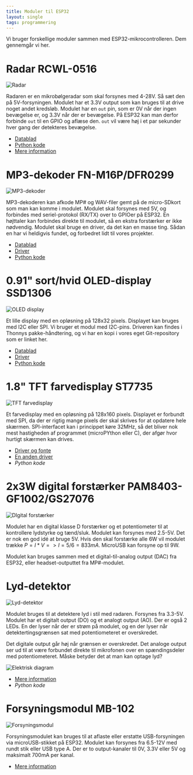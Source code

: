 ```yaml
---
title: Moduler til ESP32
layout: single
tags: programmering
---
```


Vi bruger forskellige moduler sammen med ESP32-mikrocontrolleren. Dem gennemgår vi her.

# Radar RCWL-0516

![Radar](/assets/images/2023-09-01-Moduler/image-1.png)

Radaren er en mikrobølgeradar som skal forsynes med 4-28V.  Så sæt den på 5V-forsyningen.  Modulet har et 3.3V output som kan bruges til at drive noget andet kredsløb.  Modulet har en `out` pin, som er 0V når der ingen bevægelse er, og 3.3V når der er bevægelse.
På ESP32 kan man derfor forbinde `out` til en GPIO og aflæse den. `out` vil være høj i et par sekunder hver gang der detekteres bevægelse.

* [Datablad](https://github.com/kpoppel/codingpirates/blob/main/ESP32/datablade/Datasheet_rcwl-0516.pdf)
* [Python kode](https://github.com/kpoppel/codingpirates/blob/main/ESP32/microPython/moduler/radar.py)
* [Mere information](https://circuitdigest.com/microcontroller-projects/arduino-rcwl-0516-radar-sensor-interfacing)

# MP3-dekoder FN-M16P/DFR0299

![MP3-dekoder](/assets/images/2023-09-01-Moduler/image-2.png)

MP3-dekoderen kan afkode MP# og WAV-filer gemt på de micro-SDkort som man kan komme i modulet.  Modulet skal forsynes med 5V, og forbindes med seriel-protokol (RX/TX) over to GPIOer på ESP32.  En højttaler kan forbindes direkte til modulet, så en ekstra forstærker er ikke nødvendig.
Modulet skal bruge en driver, da det kan en masse ting.  Sådan en har vi heldigvis fundet, og forbedret lidt til vores projekter.

* [Datablad](https://github.com/kpoppel/codingpirates/blob/main/ESP32/datablade/DFPlayer-ok.pdf)
* [Driver](https://github.com/kpoppel/codingpirates/blob/main/ESP32/microPython/moduler/lib/dfplayermini.py)
* [Python kode](https://github.com/kpoppel/codingpirates/blob/main/ESP32/microPython/moduler/mp3.py)

# 0.91" sort/hvid OLED-display SSD1306

![OLED display](/assets/images/2023-09-01-Moduler/image-3.png)

Et lille display med en opløsning på 128x32 pixels.  Displayet kan bruges med I2C eller SPI.  Vi bruger et modul med I2C-pins.
Driveren kan findes i Thonnys pakke-håndtering, og vi har en kopi i vores eget Git-repository som er linket her.

* [Datablad](https://github.com/kpoppel/codingpirates/blob/main/ESP32/datablade/SSD1306.pdf)
* [Driver](https://github.com/kpoppel/codingpirates/blob/main/ESP32/microPython/moduler/lib/ssd1306.py)
* [Python kode](https://github.com/kpoppel/codingpirates/blob/main/ESP32/microPython/moduler/display.py)

# 1.8" TFT farvedisplay ST7735

![TFT farvedisplay](/assets/images/2023-09-01-Moduler/image-4.png)

Et farvedisplay med en opløsning på 128x160 pixels.  Displayet er forbundt med SPI, da der er rigtig mange pixels der skal skrives for at opdatere hele skærmen.  SPI-interfacet kan i princippet køre 32MHz, så det bliver nok mest hastigheden af programmet (microPYthon eller C), der afgør hvor hurtigt skærmen kan drives.

* [Driver og fonte](https://github.com/GuyCarver/MicroPython/blob/master/lib/ST7735.py)
* [En anden driver]()
* _Python kode_

# 2x3W digital forstærker PAM8403-GF1002/GS27076

![DIgital forstærker](/assets/images/2023-09-01-Moduler/image-5.png)

Modulet har en digital klasse D forstærker og et potentiometer til at kontrollere lydstyrke og tænd/sluk.  Modulet kan forsynes med 2.5-5V.  Det er nok en god idé at bruge 5V.  Hvis den skal forstærke alle 6W vil modulet trække $P = I * V => I = 5/6 = 833 mA$.  MicroUSB kan forsyne op til 9W.

Modulet kan bruges sammen med et digital-til-analog output (DAC) fra ESP32, eller headset-outputtet fra MP#-modulet.

# Lyd-detektor 

![Lyd-detektor](/assets/images/2023-09-01-Moduler/image-6.png)

Modulet bruges til at detektere lyd i stil med radaren.  Forsynes fra 3.3-5V.  Modulet har et digitalt output (DO) og et analogt output (AO).  Der er også 2 LEDs.  En der lyser når der er strøm på modulet, og en der lyser når detektertingsgrænsen sat med potentiometeret er overskredet.

Det digitale output går høj når grænsen er overskredet.  Det analoge output ser ud til at være forbundet direkte til mikrofonen over en spændingsdeler med potentiometeret.  Måske betyder det at man kan optage lyd?

![Elektrisk diagram](/assets/images/2023-09-01-Moduler/image-7.png)

* [Mere information](https://makerselectronics.com/product/microphone-sound-detection-sensor-4-pin)
* _Python kode_

# Forsyningsmodul MB-102

![Forsyningsmodul](/assets/images/2023-09-01-Moduler/image-8.png)

Forsyningsmodulet kan bruges til at aflaste eller erstatte USB-forsyningen via microUSB-stikket på ESP32.  Modulet kan forsynes fra 6.5-12V med rundt stik eller USB type A.  Der er to output-kanaler til 0V, 3.3V eller 5V og maksimalt 700mA per kanal.

* [Mere information](https://components101.com/modules/5v-mb102-breadboard-power-supply-module)